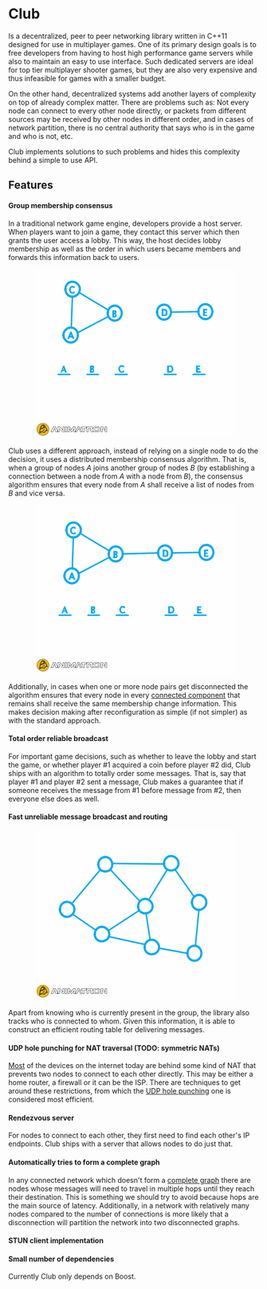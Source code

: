 # Club

Is a decentralized, peer to peer networking library written in C++11 designed for use in multiplayer games. One of its primary design goals is to free developers from having to host high performance game servers while also to maintain an easy to use interface. Such dedicated servers are ideal for top tier multiplayer shooter games, but they are also very expensive and thus infeasible for games with a smaller budget.

On the other hand, decentralized systems add another layers of complexity on top of already complex matter. There are problems such as: Not every node can connect to every other node directly, or packets from different sources may be received by other nodes in different order, and in cases of network partition, there is no central authority that says who is in the game and who is not, etc.

Club implements solutions to such problems and hides this complexity behind a simple to use API.

## Features

#### Group membership consensus

In a traditional network game engine, developers provide a host server. When players want to join a game, they contact this server which then grants the user access a lobby. This way, the host decides lobby membership as well as the order in which users became members and forwards this information back to users.

<p align="center">
  <img src="docs/fuse.gif"/>
</p>

Club uses a different approach, instead of relying on a single node to do the decision, it uses a distributed membership consensus algorithm. That is, when a group of nodes *A* joins another group of nodes *B* (by establishing a connection between a node from *A* with a node from *B*), the consensus algorithm ensures that every node from *A* shall receive a list of nodes from *B* and vice versa.

<p align="center">
  <img src="docs/disconnect.gif"/>
</p>

Additionally, in cases when one or more node pairs get disconnected the algorithm ensures that every node in every [connected component](https://en.wikipedia.org/wiki/Connected_component_(graph_theory)) that remains shall receive the same membership change information. This makes decision making after reconfiguration as simple (if not simpler) as with the standard approach.

#### Total order reliable broadcast

For important game decisions, such as whether to leave the lobby and start the game, or whether player #1 acquired a coin before player #2 did, Club ships with an algorithm to totally order some messages. That is, say that player #1 and player #2 sent a message, Club makes a guarantee that if someone receives the message from #1 before message from #2, then everyone else does as well.

#### Fast unreliable message broadcast and routing

<p align="center">
  <img src="docs/broadcast.gif"/>
</p>

Apart from knowing who is currently present in the group, the library also tracks who is connected to whom. Given this information, it is able to construct an efficient routing table for delivering messages.

#### UDP hole punching for NAT traversal (TODO: symmetric NATs)

[Most](http://nattest.net.in.tum.de/results.php) of the devices on the internet today are behind some kind of NAT that prevents two nodes to connect to each other directly. This may be either a home router, a firewall or it can be the ISP. There are techniques to get around these restrictions, from which the [UDP hole punching](https://en.wikipedia.org/wiki/UDP_hole_punching) one is considered most efficient.

#### Rendezvous server

For nodes to connect to each other, they first need to find each other's IP endpoints. Club ships with a server that allows nodes to do just that.

#### Automatically tries to form a complete graph

In any connected network which doesn't form a [complete graph](https://en.wikipedia.org/wiki/Complete_graph) there are nodes whose messages will need to travel in multiple hops until they reach their destination. This is something we should try to avoid because hops are the main source of latency. Additionally, in a network with relatively many nodes compared to the number of connections is more likely that a disconnection will partition the network into two disconnected graphs.

#### STUN client implementation

#### Small number of dependencies

Currently Club only depends on Boost.

